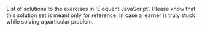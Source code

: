 List of solutions to the exercises in 'Eloquent JavaScript'. Please know that this solution set is meant only for reference; in case a learner is truly stuck while solving a particular problem.
